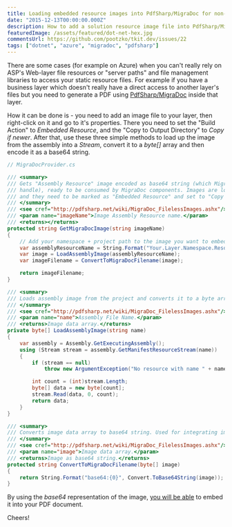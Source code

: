 ```yaml
---
title: Loading embedded resource images into PdfSharp/MigraDoc for non-web projects layers
date: "2015-12-13T00:00:00.000Z"
description: How to add a solution resource image file into PdfSharp/MigraDoc?
featuredImage: /assets/featured/dot-net-hex.jpg
commentsUrl: https://github.com/pootzko/tkit.dev/issues/22
tags: ["dotnet", "azure", "migradoc", "pdfsharp"]
---
```


There are some cases (for example on Azure) when you can't really rely on ASP's Web-layer file resources or "server paths" and file management libraries to access your static resource files. For example if you have a business layer which doesn't really have a direct access to another layer's files but you need to generate a PDF using [PdfSharp/MigraDoc](http://www.pdfsharp.net/) inside that layer.

How it can be done is - you need to add an image file to your layer, then right-click on it and go to it's properties. There you need to set the "Build Action" to _Embedded Resource_, and the "Copy to Output Directory" to _Copy if newer_. After that, use these three simple methods to load up the image from the assembly into a _Stream_, convert it to a _byte[]_ array and then encode it as a base64 string.

```cs
// MigraDocProvider.cs

/// <summary>
/// Gets "Assembly Resource" image encoded as base64 string (which MigraDoc knows how to
/// handle), ready to be consumed by MigraDoc components. Images are located in ~/Resources/images/*
/// and they need to be marked as "Embedded Resource" and set to "Copy if newer".
/// </summary>
/// <see cref="http://pdfsharp.net/wiki/MigraDoc_FilelessImages.ashx"/>
/// <param name="imageName">Image Assembly Resource name.</param>
/// <returns></returns>
protected string GetMigraDocImage(string imageName)
{
    // Add your namespace + project path to the image you want to embed
    var assemblyResourceName = String.Format("Your.Layer.Namespace.Resources.images.{0}", imageName);
    var image = LoadAssemblyImage(assemblyResourceName);
    var imageFilename = ConvertToMigraDocFilename(image);

    return imageFilename;
}

/// <summary>
/// Loads assembly image from the project and converts it to a byte array.
/// </summary>
/// <see cref="http://pdfsharp.net/wiki/MigraDoc_FilelessImages.ashx"/>
/// <param name="name">Assembly File Name.</param>
/// <returns>Image data array.</returns>
private byte[] LoadAssemblyImage(string name)
{
    var assembly = Assembly.GetExecutingAssembly();
    using (Stream stream = assembly.GetManifestResourceStream(name))
    {
        if (stream == null)
            throw new ArgumentException("No resource with name " + name);

        int count = (int)stream.Length;
        byte[] data = new byte[count];
        stream.Read(data, 0, count);
        return data;
    }
}

/// <summary>
/// Converts image data array to base64 string. Used for integrating images into MigraDoc PDF's.
/// </summary>
/// <see cref="http://pdfsharp.net/wiki/MigraDoc_FilelessImages.ashx"/>
/// <param name="image">Image data array.</param>
/// <returns>Image as base64 string.</returns>
protected string ConvertToMigraDocFilename(byte[] image)
{
    return String.Format("base64:{0}", Convert.ToBase64String(image));
}
```

By using the _base64_ representation of the image, [you will be able](http://pdfsharp.net/wiki/MigraDoc_FilelessImages.ashx) to embed it into your PDF document.

Cheers!